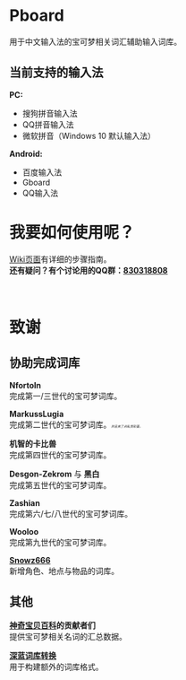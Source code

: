 # Pboard
用于中文输入法的宝可梦相关词汇辅助输入词库。   

当前支持的输入法
---
**PC:**
* 搜狗拼音输入法
* QQ拼音输入法
* 微软拼音（Windows 10 默认输入法）

**Android:**
* 百度输入法
* Gboard
* QQ输入法

我要如何使用呢？
===
[Wiki页面](https://github.com/MarkussLugia/Pboard/wiki)有详细的步骤指南。   
**还有疑问？有个讨论用的QQ群：[830318808](https://jq.qq.com/?_wv=1027&k=yJ8r3TwW)**  

<br>   

致谢
===
协助完成词库
---
**Nfortoln**   
完成第一/三世代的宝可梦词库。 

**MarkussLugia**   
完成第二世代的宝可梦词库。<sub><sup><sub><sup><sub>*并且夹了点私货彩蛋。*</sub></sup></sub></sup></sub> 

**机智的卡比兽**   
完成第四世代的宝可梦词库。  

**Desgon-Zekrom** 与 **黑白**   
完成第五世代的宝可梦词库。  

**Zashian**  
完成第六/七/八世代的宝可梦词库。   

**Wooloo**  
完成第九世代的宝可梦词库。   

**[Snowz666](https://github.com/Snowz666)**  
新增角色、地点与物品的词库。   

其他
---
**[神奇宝贝百科](https://wiki.52poke.com)的贡献者们**  
提供宝可梦相关名词的汇总数据。

**[深蓝词库转换](https://github.com/studyzy/imewlconverter)**   
用于构建额外的词库格式。
